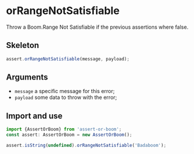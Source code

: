 # orRangeNotSatisfiable

Throw a Boom.Range Not Satisfiable if the previous assertions where false.

## Skeleton

```ts
assert.orRangeNotSatisfiable(message, payload);
```

## Arguments

- `message` a specific message for this error;
- `payload` some data to throw with the error;

## Import and use

```ts
import {AssertOrBoom} from 'assert-or-boom';
const assert: AssertOrBoom = new AssertOrBoom();

assert.isString(undefined).orRangeNotSatisfiable('Badaboom');
```
